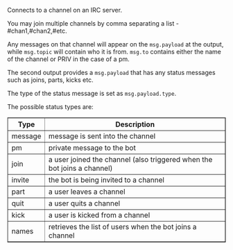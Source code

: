 Connects to a channel on an IRC server.

You may join multiple channels by comma separating a list - #chan1,#chan2,#etc.

Any messages on that channel will appear on the `msg.payload` at the output, while `msg.topic` will contain who it is from. `msg.to` contains either the name of the channel or PRIV in the case of a pm.

The second output provides a `msg.payload` that has any status messages such as joins, parts, kicks etc.

The type of the status message is set as `msg.payload.type`.

The possible status types are:  

<table border="1" cellpadding="1" cellspacing="1">
<thead>
<tr>
<th scope="col">Type</th>

<th scope="col">Description</th>

</tr>

</thead>

<tbody>
<tr>
<td>message</td>

<td>message is sent into the channel</td>

</tr>

<tr>
<td>pm</td>

<td>private message to the bot</td>

</tr>

<tr>
<td>join</td>

<td>a user joined the channel (also triggered when the bot joins a channel)</td>

</tr>

<tr>
<td>invite</td>

<td>the bot is being invited to a channel</td>

</tr>

<tr>
<td>part</td>

<td>a user leaves a channel</td>

</tr>

<tr>
<td>quit</td>

<td>a user quits a channel</td>

</tr>

<tr>
<td>kick</td>

<td>a user is kicked from a channel</td>

</tr>

<tr>
<td>names</td>

<td>retrieves the list of users when the bot joins a channel</td>

</tr>

</tbody>

</table>